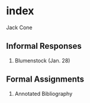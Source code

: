 # index 

Jack Cone

## Informal Responses 

1. Blumenstock (Jan. 28)

## Formal Assignments 

1. Annotated Bibliography 

